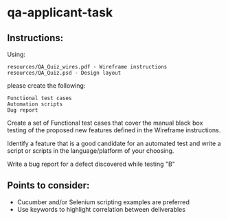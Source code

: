 qa-applicant-task
=================

## Instructions: ##

Using:

    resources/QA_Quiz_wires.pdf - Wireframe instructions
    resources/QA_Quiz.psd - Design layout

please create the following:

  	Functional test cases
  	Automation scripts
  	Bug report

Create a set of Functional test cases that cover the manual black box testing of the proposed new features defined in the Wireframe instructions.

Identify a feature that is a good candidate for an automated test and write a script or scripts in the language/platform of your choosing.

Write a bug report for a defect discovered while testing "B"

## Points to consider: ##

  - Cucumber and/or Selenium scripting examples are preferred
  - Use keywords to highlight correlation between deliverables